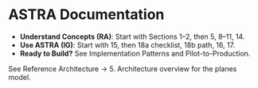 # ASTRA Documentation

- **Understand Concepts (RA)**: Start with Sections 1–2, then 5, 8–11, 14.
- **Use ASTRA (IG)**: Start with 15, then 18a checklist, 18b path, 16, 17.
- **Ready to Build?** See Implementation Patterns and Pilot-to-Production.

See Reference Architecture → 5. Architecture overview for the planes model.
